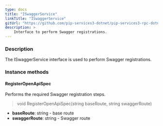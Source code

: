 ```yaml
---
type: docs
title: "ISwaggerService"
linkTitle: "ISwaggerService"
gitUrl: "https://github.com/pip-services3-dotnet/pip-services3-rpc-dotnet"
description: >
    Interface to perform Swagger registrations.
---
```


### Description

The  ISwaggerService interface is used to perform Swagger registrations.

### Instance methods

#### RegisterOpenApiSpec
Performs the required Swagger registration steps.

> void RegisterOpenApiSpec(string baseRoute, string swaggerRoute)

- **baseRoute**: string - base route
- **swaggerRoute**: string - Swagger route

